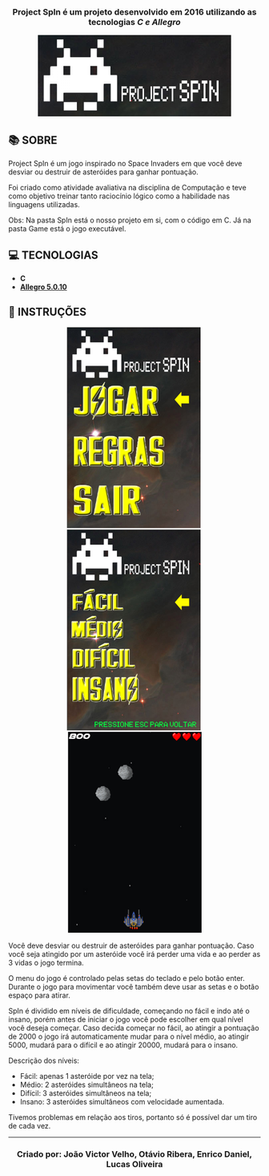 <h3 align="center">

  Project SpIn é um projeto desenvolvido em 2016 utilizando as tecnologias ***C e Allegro***

</h3>

<div align="center">

  ![Banner](https://github.com/JoaoVelho/SpIn/blob/master/github-assets/banner.png)

</div>

## **:books: SOBRE**

Project SpIn é um jogo inspirado no Space Invaders em que você deve desviar ou destruir de asteróides para ganhar 
pontuação. 

Foi criado como atividade avaliativa na disciplina de Computação e teve como objetivo treinar tanto 
raciocínio lógico como a habilidade nas linguagens utilizadas.

Obs: Na pasta SpIn está o nosso projeto em si, com o código em C. Já na pasta Game está o jogo executável.

## **:computer: TECNOLOGIAS**

  - **C**
  - **[Allegro 5.0.10](https://liballeg.org/)**

## **:rocket: INSTRUÇÕES**

<div align="center">
  
  <img src="https://github.com/JoaoVelho/SpIn/blob/master/github-assets/menu.png" alt="menu" width="267" height="400" />&nbsp;
  <img src="https://github.com/JoaoVelho/SpIn/blob/master/github-assets/menu-nivel.png" alt="menu nivel" width="267" height="400" />&nbsp;
  <img src="https://github.com/JoaoVelho/SpIn/blob/master/github-assets/jogo.png" alt="jogo" width="267" height="400" />

</div>

Você deve desviar ou destruir de asteróides para ganhar pontuação. 
Caso você seja atingido por um asteróide você irá perder uma vida e ao perder as 3 vidas o jogo termina.

O menu do jogo é controlado pelas setas do teclado e pelo botão enter. Durante o jogo para movimentar você também 
deve usar as setas e o botão espaço para atirar.

SpIn é dividido em níveis de dificuldade, começando no fácil e indo até o insano, porém antes de iniciar o jogo 
você pode escolher em qual nível você deseja começar. Caso decida começar no fácil, ao atingir a pontuação de 2000
o jogo irá automaticamente mudar para o nível médio, ao atingir 5000, mudará para o difícil e ao atingir 20000, mudará
para o insano.

 Descrição dos níveis:
 - Fácil: apenas 1 asteróide por vez na tela;
 - Médio: 2 asteróides simultâneos na tela;
 - Difícil: 3 asteróides simultâneos na tela;
 - Insano: 3 asteróides simultâneos com velocidade aumentada.

 Tivemos problemas em relação aos tiros, portanto só é possível dar um tiro de cada vez.
 
 ---
<h3 align="center">

Criado por: João Victor Velho, Otávio Ribera, Enrico Daniel, Lucas Oliveira

</h3>
